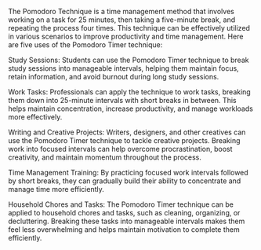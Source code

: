 The Pomodoro Technique is a time management method that involves working on a task for 25 minutes, then taking a five-minute break, and repeating the process four times. 
This technique can be effectively utilized in various scenarios to improve productivity and time management. Here are five uses of the Pomodoro Timer technique:

Study Sessions: Students can use the Pomodoro Timer technique to break study sessions into manageable intervals, helping them maintain focus, retain information, and avoid burnout during long study sessions.

Work Tasks: Professionals can apply the technique to work tasks, breaking them down into 25-minute intervals with short breaks in between. This helps maintain concentration, increase productivity, and manage workloads more effectively.

Writing and Creative Projects: Writers, designers, and other creatives can use the Pomodoro Timer technique to tackle creative projects. Breaking work into focused intervals can help overcome procrastination, boost creativity, and maintain momentum throughout the process.

Time Management Training: By practicing focused work intervals followed by short breaks, they can gradually build their ability to concentrate and manage time more efficiently.

Household Chores and Tasks: The Pomodoro Timer technique can be applied to household chores and tasks, such as cleaning, organizing, or decluttering. Breaking these tasks into manageable intervals makes them feel less overwhelming and helps maintain motivation to complete them efficiently.
